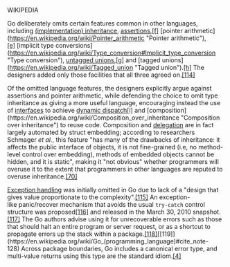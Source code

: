 WIKIPEDIA

Go deliberately omits certain features common in other languages, including [(implementation) inheritance](https://en.wikipedia.org/wiki/Inheritance_(object-oriented_programming) "Inheritance (object-oriented programming)"), [assertions](https://en.wikipedia.org/wiki/Assertion_(software_development) "Assertion (software development)"),[[f]](https://en.wikipedia.org/wiki/Go_(programming_language)#cite_note-117) [pointer arithmetic](https://en.wikipedia.org/wiki/Pointer_arithmetic "Pointer arithmetic"),[[e]](https://en.wikipedia.org/wiki/Go_(programming_language)#cite_note-noPointerArith-67) [implicit type conversions](https://en.wikipedia.org/wiki/Type_conversion#Implicit_type_conversion "Type conversion"), [untagged unions](https://en.wikipedia.org/wiki/Untagged_union "Untagged union"),[[g]](https://en.wikipedia.org/wiki/Go_(programming_language)#cite_note-118) and [tagged unions](https://en.wikipedia.org/wiki/Tagged_union "Tagged union").[[h]](https://en.wikipedia.org/wiki/Go_(programming_language)#cite_note-121) The designers added only those facilities that all three agreed on.[[114]](https://en.wikipedia.org/wiki/Go_(programming_language)#cite_note-122)

Of the omitted language features, the designers explicitly argue against assertions and pointer arithmetic, while defending the choice to omit type inheritance as giving a more useful language, encouraging instead the use of [interfaces](https://en.wikipedia.org/wiki/Protocol_(object-oriented_programming) "Protocol (object-oriented programming)") to achieve [dynamic dispatch](https://en.wikipedia.org/wiki/Dynamic_dispatch "Dynamic dispatch")[[i]](https://en.wikipedia.org/wiki/Go_(programming_language)#cite_note-123) and [composition](https://en.wikipedia.org/wiki/Composition_over_inheritance "Composition over inheritance") to reuse code. Composition and [delegation](https://en.wikipedia.org/wiki/Delegation_(programming) "Delegation (programming)") are in fact largely automated by struct embedding; according to researchers Schmager _et al._, this feature "has many of the drawbacks of inheritance: it affects the public interface of objects, it is not fine-grained (i.e, no method-level control over embedding), methods of embedded objects cannot be hidden, and it is static", making it "not obvious" whether programmers will overuse it to the extent that programmers in other languages are reputed to overuse inheritance.[[70]](https://en.wikipedia.org/wiki/Go_(programming_language)#cite_note-gohotdraw-75)

[Exception handling](https://en.wikipedia.org/wiki/Exception_handling "Exception handling") was initially omitted in Go due to lack of a "design that gives value proportionate to the complexity".[[115]](https://en.wikipedia.org/wiki/Go_(programming_language)#cite_note-124) An exception-like panic/recover mechanism that avoids the usual `try-catch` control structure was proposed[[116]](https://en.wikipedia.org/wiki/Go_(programming_language)#cite_note-125) and released in the March 30, 2010 snapshot.[[117]](https://en.wikipedia.org/wiki/Go_(programming_language)#cite_note-126) The Go authors advise using it for unrecoverable errors such as those that should halt an entire program or server request, or as a shortcut to propagate errors up the stack within a package.[[118]](https://en.wikipedia.org/wiki/Go_(programming_language)#cite_note-127)[[119]](https://en.wikipedia.org/wiki/Go_(programming_language)#cite_note-128) Across package boundaries, Go includes a canonical error type, and multi-value returns using this type are the standard idiom.[[4]](https://en.wikipedia.org/wiki/Go_(programming_language)#cite_note-langfaq-4)